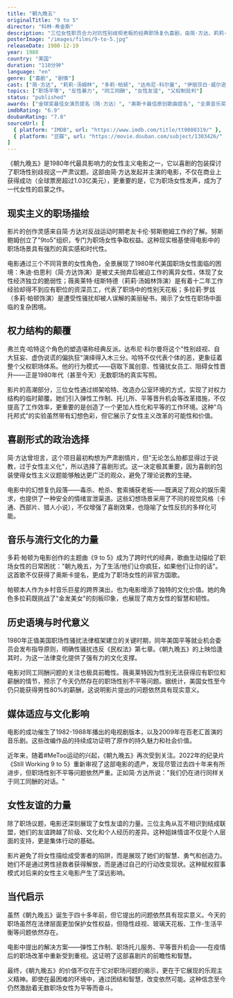 ```yaml
---
title: "朝九晚五"
originalTitle: "9 to 5"
director: "科林·希金斯"
description: "三位女性职员合力对抗性别歧视老板的经典职场复仇喜剧，由简·方达、莉莉·汤姆林和多莉·帕顿主演。这部开创性电影深刻揭示了1980年代职场中的性别歧视、性骚扰和同工不同酬问题。"
posterImage: "/images/films/9-to-5.jpg"
releaseDate: 1980-12-19
year: 1980
country: "美国"
duration: "110分钟"
language: "en"
genre: ["喜剧", "剧情"]
cast: ["简·方达", "莉莉·汤姆林", "多莉·帕顿", "达布尼·科尔曼", "伊丽莎白·威尔逊"]
topics: ["职场平等", "反性暴力", "同工同酬", "女性友谊", "父权制批判"]
status: "published"
awards: ["金球奖最佳女演员提名（简·方达）", "奥斯卡最佳原创歌曲提名", "全美音乐奖最佳原声带"]
imdbRating: "6.9"
doubanRating: "7.8"
sourceUrl: [
  { platform: "IMDB", url: "https://www.imdb.com/title/tt0080319/" },
  { platform: "豆瓣", url: "https://movie.douban.com/subject/1303426/" }
]
---
```


《朝九晚五》是1980年代最具影响力的女性主义电影之一，它以喜剧的包装探讨了职场性别歧视这一严肃议题。这部由简·方达发起并主演的电影，不仅在商业上获得成功（全球票房超过1.03亿美元），更重要的是，它为职场女性发声，成为了一代女性的启蒙之作。

## 现实主义的职场描绘

影片的创作灵感来自简·方达对反战运动时期老友卡伦·努斯鲍姆工作的了解。努斯鲍姆创立了"9to5"组织，专门为职场女性争取权益。这种现实根基使得电影中的职场场景具有强烈的真实感和时代性。

电影通过三个不同背景的女性角色，全景展现了1980年代美国职场女性面临的困境：朱迪·伯恩利（简·方达饰演）是被丈夫抛弃后被迫工作的离异女性，体现了女性经济独立的脆弱性；薇奥莱特·纽斯特德（莉莉·汤姆林饰演）是有着十二年工作经验却得不到应有职位的资深员工，代表了职场中的性别天花板；多拉莉·罗兹（多莉·帕顿饰演）是遭受性骚扰却被人误解的美丽秘书，揭示了女性在职场中面临的复杂困境。

## 权力结构的颠覆

弗兰克·哈特这个角色的塑造堪称经典反派。达布尼·科尔曼将这个"性别歧视、自大狂妄、虚伪说谎的偏执狂"演绎得入木三分。哈特不仅代表个体的恶，更象征着整个父权职场体系。他的行为模式——窃取下属创意、性骚扰女员工、阻碍女性晋升——正是1980年代（甚至今天）无数职场的真实写照。

影片的高潮部分，三位女性通过绑架哈特、改造办公室环境的方式，实现了对权力结构的临时颠覆。她们引入弹性工作制、托儿所、平等晋升机会等改革措施，不仅提高了工作效率，更重要的是创造了一个更加人性化和平等的工作环境。这种"乌托邦式"的实验虽然带有幻想色彩，但它展示了女性主义改革的可能性和价值。

## 喜剧形式的政治选择

简·方达曾坦言，这个项目最初构想为严肃剧情片，但"无论怎么拍都显得过于说教，过于女性主义化"，所以选择了喜剧形式。这一决定极其重要，因为喜剧的包装使得女性主义议题能够触达更广泛的观众，避免了理论说教的生硬。

电影中的幻想复仇段落——毒杀、枪杀、套索捕获老板——既满足了观众的娱乐需求，也提供了一种安全的情绪宣泄渠道。这些幻想场景采用了不同的视觉风格（卡通、西部片、猎人小说），不仅增强了喜剧效果，也隐喻了女性反抗的多样化可能。

## 音乐与流行文化的力量

多莉·帕顿为电影创作的主题曲《9 to 5》成为了跨时代的经典，歌曲生动描绘了职场女性的日常困扰："朝九晚五，为了生活/他们让你疯狂，如果他们让你的话"。这首歌不仅获得了奥斯卡提名，更成为了职场女性的非官方国歌。

帕顿本人作为乡村音乐巨星的跨界演出，也为电影增添了独特的文化价值。她的角色多拉莉既挑战了"金发美女"的刻板印象，也展现了南方女性的智慧和韧性。

## 历史语境与时代意义

1980年正值美国职场性骚扰法律框架建立的关键时期，同年美国平等就业机会委员会发布指导原则，明确性骚扰违反《民权法》第七章。《朝九晚五》的上映恰逢其时，为这一法律变化提供了强有力的文化支撑。

电影对同工同酬问题的关注也极具前瞻性。薇奥莱特因为性别无法获得应有职位和薪酬的情节，预示了今天仍然存在的职场性别不平等问题。据统计，美国女性至今仍只能获得男性80%的薪酬，这说明影片提出的问题依然具有现实意义。

## 媒体适应与文化影响

电影的成功催生了1982-1988年播出的电视剧版本，以及2009年在百老汇首演的音乐剧。这些改编作品的持续成功证明了原作的持久魅力和社会价值。

近年来，随着#MeToo运动的兴起，《朝九晚五》再次受到关注。2022年的纪录片《Still Working 9 to 5》重新审视了这部电影的遗产，发现尽管过去四十年来有所进步，但职场性别不平等问题依然严重。正如简·方达所说："我们仍在进行同样关于同工同酬的对话。"

## 女性友谊的力量

除了职场议题，电影还深刻展现了女性友谊的力量。三位主角从互不相识到结成联盟，她们的友谊跨越了阶级、文化和个人经历的差异。这种姐妹情谊不仅是个人层面的支持，更是集体行动的基础。

影片避免了将女性描绘成受害者的陷阱，而是展现了她们的智慧、勇气和创造力。她们不是通过男性拯救者获得解放，而是通过自己的行动改变现状。这种赋权叙事模式对后来的女性主义电影产生了深远影响。

## 当代启示

虽然《朝九晚五》诞生于四十多年前，但它提出的问题依然具有现实意义。今天的职场虽然在法律层面更加保护女性权益，但隐性歧视、玻璃天花板、工作-生活平衡等问题依然存在。

电影中提出的解决方案——弹性工作制、职场托儿服务、平等晋升机会——在疫情后的职场改革中重新受到重视。这证明了这部喜剧片的前瞻性和智慧。

最终，《朝九晚五》的价值不仅在于它对职场问题的揭示，更在于它展现的乐观主义精神。即使在最困难的环境中，通过团结和智慧，改变依然可能。这种信念至今仍然激励着无数职场女性为平等而奋斗。